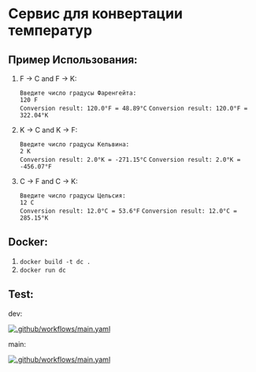 # Сервис для конвертации температур 


## Пример Использования:

1.  F -> C and F -> K:

	`Введите число градусы Фаренгейта:`  
	`120 F`  
	`Conversion result: 120.0°F = 48.89°C`
	`Conversion result: 120.0°F = 322.04°K`  

2. K -> C and K -> F:

	`Введите число градусы Кельвина:`  
	`2 K`  
    `Conversion result: 2.0°K = -271.15°C`
    `Conversion result: 2.0°K = -456.07°F`

3. C -> F and C -> K:

	`Введите число градусы Цельсия:`  
	`12 C`  
	`Conversion result: 12.0°C = 53.6°F`
    `Conversion result: 12.0°C = 285.15°K`  

## Docker:

1. `docker build -t dc .`
2. `docker run dc`


## Test: 
dev:

[![.github/workflows/main.yaml](https://github.com/Search2know/Converter/actions/workflows/main.yaml/badge.svg?branch=dev)](https://github.com/Search2know/Converter/actions/workflows/main.yaml)

main:

[![.github/workflows/main.yaml](https://github.com/Search2know/Converter/actions/workflows/main.yaml/badge.svg?branch=main)](https://github.com/Search2know/Converter/actions/workflows/main.yaml)